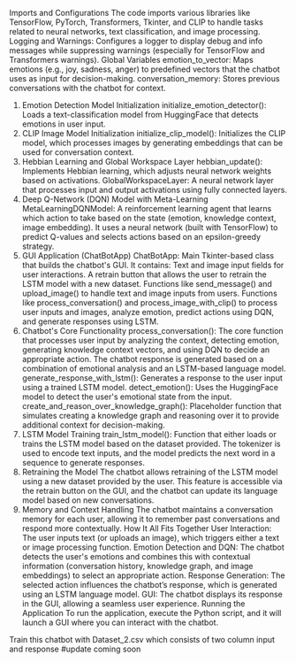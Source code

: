 Imports and Configurations
The code imports various libraries like TensorFlow, PyTorch, Transformers, Tkinter, and CLIP to handle tasks related to neural networks, text classification, and image processing.
Logging and Warnings: Configures a logger to display debug and info messages while suppressing warnings (especially for TensorFlow and Transformers warnings).
Global Variables
emotion_to_vector: Maps emotions (e.g., joy, sadness, anger) to predefined vectors that the chatbot uses as input for decision-making.
conversation_memory: Stores previous conversations with the chatbot for context.
1. Emotion Detection Model Initialization
initialize_emotion_detector(): Loads a text-classification model from HuggingFace that detects emotions in user input.
2. CLIP Image Model Initialization
initialize_clip_model(): Initializes the CLIP model, which processes images by generating embeddings that can be used for conversation context.
3. Hebbian Learning and Global Workspace Layer
hebbian_update(): Implements Hebbian learning, which adjusts neural network weights based on activations.
GlobalWorkspaceLayer: A neural network layer that processes input and output activations using fully connected layers.
4. Deep Q-Network (DQN) Model with Meta-Learning
MetaLearningDQNModel: A reinforcement learning agent that learns which action to take based on the state (emotion, knowledge context, image embedding). It uses a neural network (built with TensorFlow) to predict Q-values and selects actions based on an epsilon-greedy strategy.
5. GUI Application (ChatBotApp)
ChatBotApp: Main Tkinter-based class that builds the chatbot's GUI. It contains:
Text and image input fields for user interactions.
A retrain button that allows the user to retrain the LSTM model with a new dataset.
Functions like send_message() and upload_image() to handle text and image inputs from users.
Functions like process_conversation() and process_image_with_clip() to process user inputs and images, analyze emotion, predict actions using DQN, and generate responses using LSTM.
6. Chatbot's Core Functionality
process_conversation(): The core function that processes user input by analyzing the context, detecting emotion, generating knowledge context vectors, and using DQN to decide an appropriate action. The chatbot response is generated based on a combination of emotional analysis and an LSTM-based language model.
generate_response_with_lstm(): Generates a response to the user input using a trained LSTM model.
detect_emotion(): Uses the HuggingFace model to detect the user's emotional state from the input.
create_and_reason_over_knowledge_graph(): Placeholder function that simulates creating a knowledge graph and reasoning over it to provide additional context for decision-making.
7. LSTM Model Training
train_lstm_model(): Function that either loads or trains the LSTM model based on the dataset provided. The tokenizer is used to encode text inputs, and the model predicts the next word in a sequence to generate responses.
8. Retraining the Model
The chatbot allows retraining of the LSTM model using a new dataset provided by the user. This feature is accessible via the retrain button on the GUI, and the chatbot can update its language model based on new conversations.
9. Memory and Context Handling
The chatbot maintains a conversation memory for each user, allowing it to remember past conversations and respond more contextually.
How It All Fits Together
User Interaction: The user inputs text (or uploads an image), which triggers either a text or image processing function.
Emotion Detection and DQN: The chatbot detects the user's emotions and combines this with contextual information (conversation history, knowledge graph, and image embeddings) to select an appropriate action.
Response Generation: The selected action influences the chatbot’s response, which is generated using an LSTM language model.
GUI: The chatbot displays its response in the GUI, allowing a seamless user experience.
Running the Application
To run the application, execute the Python script, and it will launch a GUI where you can interact with the chatbot.

Train this chatbot  with Dataset_2.csv which consists of two column input and response
#update coming soon
